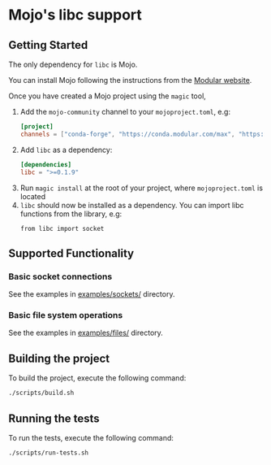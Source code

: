 # Mojo's libc support

## Getting Started

The only dependency for `libc` is Mojo.

You can install Mojo following the instructions from the [Modular website](https://www.modular.com/max/mojo).

Once you have created a Mojo project using the `magic` tool,

1. Add the `mojo-community` channel to your `mojoproject.toml`, e.g:
   ```toml
   [project]
   channels = ["conda-forge", "https://conda.modular.com/max", "https://repo.prefix.dev/mojo-community"]
   ```
2. Add `libc` as a dependency:
   ```toml
   [dependencies]
   libc = ">=0.1.9"
   ```
3. Run `magic install` at the root of your project, where `mojoproject.toml` is located
4. `libc` should now be installed as a dependency. You can import libc functions from the library, e.g:
    ```mojo
    from libc import socket
    ```

## Supported Functionality

### Basic socket connections

See the examples in [examples/sockets/](examples/sockets/) directory.

### Basic file system operations

See the examples in [examples/files/](examples/files/) directory.
## Building the project

To build the project, execute the following command:

```bash
./scripts/build.sh
```

## Running the tests

To run the tests, execute the following command:

```bash
./scripts/run-tests.sh
```
